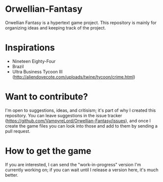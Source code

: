 Orwellian-Fantasy
=================

Orwellian Fantasy is a hypertext game project. This repository is mainly for organizing ideas and keeping track of the project.

Inspirations
============

- Nineteen Eighty-Four
- Brazil
- Ultra Business Tycoon III (http://aliendovecote.com/uploads/twine/tycoon/crime.html)

Want to contribute?
===================

I'm open to suggestions, ideas, and critisism; it's part of why I created this repository. You can leave suggestions in the issue tracker (https://github.com/VampyreLord/Orwellian-Fantasy/issues), and once I create the game files you can look into those and add to them by sending a pull request.

How to get the game
===================

If you are interested, I can send the "work-in-progress" version I'm currently working on; if you can wait until I release a version here, it's much better.
